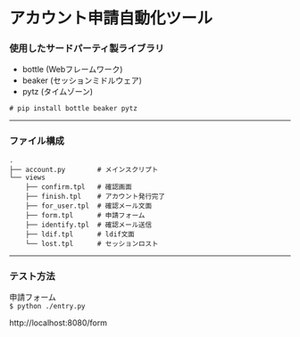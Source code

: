 # アカウント申請自動化ツール

### 使用したサードパーティ製ライブラリ
* bottle (Webフレームワーク)
* beaker (セッションミドルウェア)
* pytz (タイムゾーン)

`# pip install bottle beaker pytz`

***

### ファイル構成
```
.
├── account.py        # メインスクリプト
└── views
    ├── confirm.tpl   # 確認画面
    ├── finish.tpl    # アカウント発行完了
    ├── for_user.tpl  # 確認メール文面
    ├── form.tpl      # 申請フォーム
    ├── identify.tpl  # 確認メール送信
    ├── ldif.tpl      # ldif文面
    └── lost.tpl      # セッションロスト
```

***

### テスト方法
申請フォーム  
`$ python ./entry.py`  

http://localhost:8080/form
